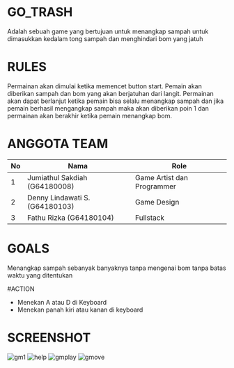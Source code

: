 # GO_TRASH
Adalah sebuah game yang bertujuan untuk menangkap sampah untuk dimasukkan kedalam tong sampah dan menghindari bom yang jatuh

# RULES
Permainan akan dimulai ketika memencet button start. Pemain akan diberikan sampah dan bom yang akan berjatuhan dari langit. Permainan akan dapat berlanjut ketika pemain bisa selalu menangkap sampah dan jika pemain berhasil mengangkap sampah maka akan diberikan poin 1 dan permainan akan berakhir ketika pemain menangkap bom.

# ANGGOTA TEAM
|No| Nama                          | Role                                 |
|--| ------------------------------| -------------------------------------|
|1 | Jumiathul Sakdiah (G64180008) | Game Artist dan Programmer           |
|2 | Denny Lindawati S.(G64180103) | Game Design                          |
|3 | Fathu Rizka       (G64180104) | Fullstack                            |

# GOALS
Menangkap sampah sebanyak banyaknya tanpa mengenai bom tanpa batas waktu yang ditentukan

#ACTION
+ Menekan A atau D di Keyboard
+ Menekan panah kiri atau kanan di keyboard

# SCREENSHOT
![gm1](https://user-images.githubusercontent.com/49060973/104083857-c0d80a80-5274-11eb-9333-f7eb3d5691a8.PNG)
![help](https://user-images.githubusercontent.com/49060973/104083864-c6cdeb80-5274-11eb-816c-64a883319989.PNG)
![gmplay](https://user-images.githubusercontent.com/49060973/104083868-ca617280-5274-11eb-8dfa-1b92e7ab884b.PNG)
![gmove](https://user-images.githubusercontent.com/49060973/104083870-ccc3cc80-5274-11eb-930b-828d3b1ffd65.PNG)
